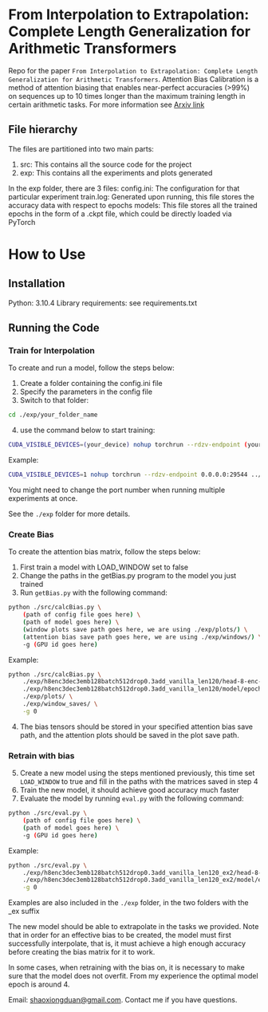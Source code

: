# From Interpolation to Extrapolation: Complete Length Generalization for Arithmetic Transformers
Repo for the paper ```From Interpolation to Extrapolation: Complete Length Generalization for Arithmetic Transformers```. Attention Bias Calibration is a method of attention biasing that enables near-perfect accuracies (>99%) on sequences up to 10 times longer than the maximum training length in certain arithmetic tasks. For more information see [Arxiv link](https://arxiv.org/abs/2310.11984)


## File hierarchy
The files are partitioned into two main parts:
1. src: This contains all the source code for the project
2. exp: This contains all the experiments and plots generated

In the exp folder, there are 3 files:
config.ini: The configuration for that particular experiment
train.log: Generated upon running, this file stores the accuracy data with respect to epochs
models: This file stores all the trained epochs in the form of a .ckpt file, which could be directly loaded via PyTorch

# How to Use

## Installation
Python: 3.10.4
Library requirements: see requirements.txt

## Running the Code

### Train for Interpolation

To create and run a model, follow the steps below:
1. Create a folder containing the config.ini file
2. Specify the parameters in the config file
3. Switch to that folder: 
```bash
cd ./exp/your_folder_name
```

4. use the command below to start training:

```bash
CUDA_VISIBLE_DEVICES=(your_device) nohup torchrun --rdzv-endpoint (your_specified_port) ../../src/train.py  (config_file_path) (number_of_epochs) > {output_log.log} 2>&1 &
```

Example:

```bash
CUDA_VISIBLE_DEVICES=1 nohup torchrun --rdzv-endpoint 0.0.0.0:29544 ../../src/train.py  ./head-8-enc-3-dec-3-emb-128-batch-512-drop-0.3.ini 256 > train.log 2>&1 &
```

You might need to change the port number when running multiple experiments at once.

See the ```./exp``` folder for more details.

### Create Bias

To create the attention bias matrix, follow the steps below:
1. First train a model with LOAD_WINDOW set to false
2. Change the paths in the getBias.py program to the model you just trained
3. Run ```getBias.py``` with the following command: 
```bash
python ./src/calcBias.py \
    (path of config file goes here) \
    (path of model goes here) \
    (window plots save path goes here, we are using ./exp/plots/) \
    (attention bias save path goes here, we are using ./exp/windows/) \
    -g (GPU id goes here)
```
Example:

```bash
python ./src/calcBias.py \
    ./exp/h8enc3dec3emb128batch512drop0.3add_vanilla_len120/head-8-enc-3-dec-3-emb-128-batch-512-drop-0.3.ini \
    ./exp/h8enc3dec3emb128batch512drop0.3add_vanilla_len120/model/epoch-256-loss-0.0000000097-acc-0.0000000000.ckpt \
    ./exp/plots/ \
    ./exp/window_saves/ \
    -g 0
```

4. The bias tensors should be stored in your specified attention bias save path, and the attention plots should be saved in the plot save path.

### Retrain with bias
  
5. Create a new model using the steps mentioned previously, this time set ```LOAD_WINDOW``` to true and fill in the paths with the matrices saved in step 4
6. Train the new model, it should achieve good accuracy much faster
7. Evaluate the model by running ```eval.py``` with the following command: 
```bash
python ./src/eval.py \
    (path of config file goes here) \
    (path of model goes here) \
    -g (GPU id goes here)
```

Example:
```bash
python ./src/eval.py \
    ./exp/h8enc3dec3emb128batch512drop0.3add_vanilla_len120_ex2/head-8-enc-3-dec-3-emb-128-batch-512-drop-0.3.ini \
    ./exp/h8enc3dec3emb128batch512drop0.3add_vanilla_len120_ex2/model/epoch-4-loss-0.0053801495-acc-0.0000000000.ckpt \
    -g 0
```

Examples are also included in the ```./exp``` folder, in the two folders with the _ex suffix

The new model should be able to extrapolate in the tasks we provided.
Note that in order for an effective bias to be created, the model must first successfully interpolate, that is, it must achieve a high enough accuracy before creating the bias matrix for it to work.

In some cases, when retraining with the bias on, it is necessary to make sure that the model does not overfit. From my experience the optimal model epoch is around 4.


Email: shaoxiongduan@gmail.com. Contact me if you have questions.
